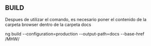 ## BUILD

Despues de utilizar el comando, es necesario poner el contenido de la carpeta browser dentro de la carpeta docs

ng build --configuration=production --output-path=docs --base-href /MHW/